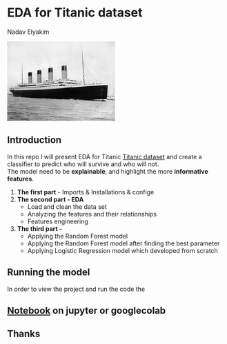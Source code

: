# EDA for Titanic dataset
Nadav Elyakim

<img src="./img/Titanic.jpg" alt="Alt text">

## Introduction
In this repo I will present EDA for Titanic [Titanic dataset](https://www.kaggle.com/datasets/yasserh/titanic-dataset) and create a classifier to predict who will survive and who will not.\
The model need to be **explainable**, and highlight the more **informative features**.

1. **The first part** - Imports & Installations & confige
2. **The second part - EDA** 
    * Load and clean the data set
    * Analyzing the features and their relationships
    * Features engineering
3. **The third part -** 
    * Applying the Random Forest model
    * Applying the Random Forest model after finding the best parameter
    * Applying Logistic Regression model which developed from scratch

## Running the model
In order to view the project and run the code the
## [Notebook](https://github.com/ok123123123/Multi_Dim_CP_Detection/blob/main/EMULLR.ipynb) on jupyter or googlecolab
> 

## Thanks


